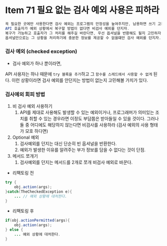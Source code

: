 # Item 71 필요 없는 검사 예외 사용은 피하라

```java
꼭 필요한 곳에만 사용한다면 검사 예외는 프로그램의 안정성을 높여주지만, 남용하면 쓰기 고통스러운 API 를 낳는다. 
API 호출자가 예외 상황에서 복구할 방법이 없다면 비검사 예외를 던지자. 
복구가 가능하고 호출자가 그 처리를 해주길 바란다면, 우선 옵셔널을 반환해도 될지 고민하자. 
옵셔널만으로는 그 상황을 처리하기에 충분한 정보를 제공할 수 없을떄만 검사 예외를 던지자. 
```

### 검사 예외 (checked exception)

 - 검사 예외가 하나 뿐이라면, 

 API 사용자는 하나 때문에 `try 블록을 추가`하고 그 `함수를 스레드에서 사용할 수 없게` 된다.  이런 상황이라면 검사 예외를 안던지는 방법이 없는지 고민해볼 가치가 있다. 

### 검사예외 회피 방법 

1. 비 검사 예외 사용하기
    1. API를 제대로 사용해도 발생할 수 있는 예외이거나, 프로그래머가 의미있는 조치를 취할 수 있는 경우라면 이정도 부담쯤은 받아들일 수 있을 것이다. 
       그러나 둘 중 어디에도 해당하지 않는다면 비검사를 사용하라 (검사 예외의 사용 형태가 모호 하다면) 
2. Optional 예외 
    1. 검사예외를 던지는 대신 단순히 빈 옵셔널을 반환한다. 
    2. 예외가 발생한 이유를 알려주는 부가 정보를 담을 수 없다는 것이 단점. 
3. 메서드 쪼개기
    1. 검사예외를 던지는 메서드를 2개로 쪼개 비검사 예외로 바꾼다. 

- 리팩토링 전 
```java
try {
	obj.action(args);
}catch(TheCheckedException e){
	... // 예외 상황에 대처한다. 
}
```

- 리팩토링 후 
```java
if(obj.actionPermitted(args){
	obj.action(args);
} else {
	... 예외 상황에 대처한다.
}
```
